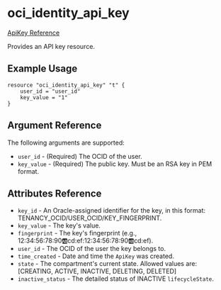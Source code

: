 # oci\_identity\_api\_key

[ApiKey Reference][90d9d1ba]

  [90d9d1ba]: https://docs.us-phoenix-1.oraclecloud.com/api/#/en/identity/20160918/ApiKey/ "ApiKeyReference"

Provides an API key resource.

## Example Usage

```
resource "oci_identity_api_key" "t" {
    user_id = "user_id"
    key_value = "1"
}
```

## Argument Reference

The following arguments are supported:

* `user_id` - (Required) The OCID of the user.
* `key_value` - (Required) The public key. Must be an RSA key in PEM format.

## Attributes Reference
* `key_id` - An Oracle-assigned identifier for the key, in this format: TENANCY_OCID/USER_OCID/KEY_FINGERPRINT.
* `key_value` - The key's value.
* `fingerprint` - The key's fingerprint (e.g., 12:34:56:78:90:ab:cd:ef:12:34:56:78:90:ab:cd:ef).
* `user_id` - The OCID of the user the key belongs to.
* `time_created` - Date and time the `ApiKey` was created.
* `state` - The compartment's current state. Allowed values are: [CREATING, ACTIVE, INACTIVE, DELETING, DELETED]
* `inactive_status` - The detailed status of INACTIVE `lifecycleState`.
